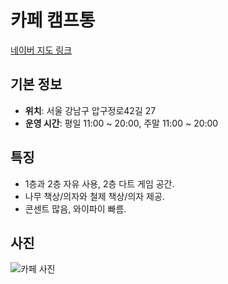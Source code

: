 # 카페 캠프통

[네이버 지도 링크](http://naver.me/)

## 기본 정보
- **위치**: 서울 강남구 압구정로42길 27
- **운영 시간**: 평일 11:00 ~ 20:00, 주말 11:00 ~ 20:00

## 특징
- 1층과 2층 자유 사용, 2층 다트 게임 공간.
- 나무 책상/의자와 철제 책상/의자 제공.
- 콘센트 많음, 와이파이 빠름.

## 사진
![카페 사진](images/camp_tong.jpg)
